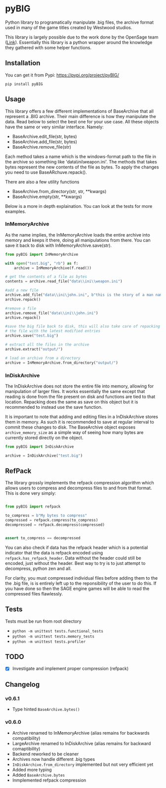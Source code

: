 # pyBIG
Python library to programatically manipulate .big files, the archive format used in many of the game titles created by Westwood studios.

This library is largely possible due to the work done by the OpenSage team ([Link](https://github.com/OpenSAGE/Docs/blob/master/file-formats/big/index.rst)). Essentially this library is a python wrapper around the knowledge they gathered with some helper functions.

## Installation

You can get it from Pypi: https://pypi.org/project/pyBIG/

```
pip install pyBIG
```

## Usage
This library offers a few different implementations of BaseArchive that all represent a .BIG archive. Their main difference is how they manipulate the data. Read below to select the best one for your use case. All these objects have the same or very similar interface. Namely:
 - BaseArchive.edit_file(str, bytes)
 - BaseArchive.add_file(str, bytes)
 - BaseArchive.remove_file(str)

Each method takes a name which is the windows-format path to the file in the archive so something like 'data\ini\weapon.ini'. The methods that takes bytes represent the new contents of the file as bytes. To apply the changes you need to use BaseARchuve.repack().

There are also a few utility functions
 - BaseArchive.from_directory(str, str, **kwargs)
 - BaseArchive.empty(str, **kwargs)

Below is a more in depth explaination. You can look at the tests for more examples.

### InMemoryArchive
As the name implies, the InMemoryArchive loads the entire archive into memory and keeps it there, doing all manipulations from there. You can save it back to disk with InMemoryArchive.save(str).

```python
from pyBIG import InMemoryArchive

with open("test.big", "rb") as f:
    archive = InMemoryArchive(f.read())

# get the contents of a file as bytes
contents = archive.read_file("data\\ini\\weapon.ini")

#add a new file
archive.add_file("data\\ini\john.ini", b"this is the story of a man named john")
archive.repack()

#remove a file
archive.remove_file("data\\ini\\john.ini")
archive.repack()

#save the big file back to disk, this will also take care of repacking
# the file with the latest modified entries
archive.save("test.big")

# extract all the files in the archive
archive.extract("output/")

# load an archive from a directory
archive = InMemoryArchive.from_directory("output/")

```

### InDiskArchive
The InDiskArchive does not store the entire file into memory, allowing for manipulation of larger files. It works essentially the same except that reading is done from the file present on disk and functions are tied to that location. Repacking does the same as save on this object but it is recommended to instead use the save function.

It is important to note that adding and editing files in a InDiskArchive stores them in memory. As such it is recommended to save at regular interval to commit these changes to disk. The BaseArchive object exposes `archive_memory_size` as a simple way of seeing how many bytes are currently stored directly on the object. 

```python
from pyBIG import InDiskArchive

archive = InDiskArchive("test.big")
```

## RefPack

The library grossly implements the refpack compression algorithm which allows users to compress and decompress files to and from that format. This is done very simply:
```python

from pyBIG import refpack

to_compress = b"My bytes to compress"
compressed = refpack.compress(to_compress)
decompressed = refpack.decompress(compressed)


assert to_compress == decompressed
```

You can also check if data has the refpack header which is a potential indicator that the data is refpack encoded using `refpack.has_refpack_header`. Data without the header could still be encoded, just without the header. Best way to try is to just attempt to decompress, python zen and all.

For clarity, you must compressed individual files before adding them to the the .big file, is is entirely left up to the reponsibility of the user to do this. If you have done so then the SAGE engine games will be able to read the compressed files flawlessly.

## Tests

Tests must be run from root directory
* `python -m unittest tests.functional_tests`
* `python -m unittest tests.memory_tests`
* `python -m unittest tests.profiler`


## TODO
- [x] Investigate and implement proper compression (refpack)


## Changelog

### v0.6.1
- Type hinted `BaseArchive.bytes()`

### v0.6.0
- Archive renamed to InMemoryArchive (alias remains for backwards compatibility)
- LargeArchive renamed to InDiskArchive (alias remains for backward comaptibility)
- Backend reworked to be cleaner
- Archives now handle different .big types
- `InDiskArchive.from_directory` implemented but not very efficient yet
- Added more typing
- Added `BaseArchive.bytes`
- Inmplemented refpack compression

